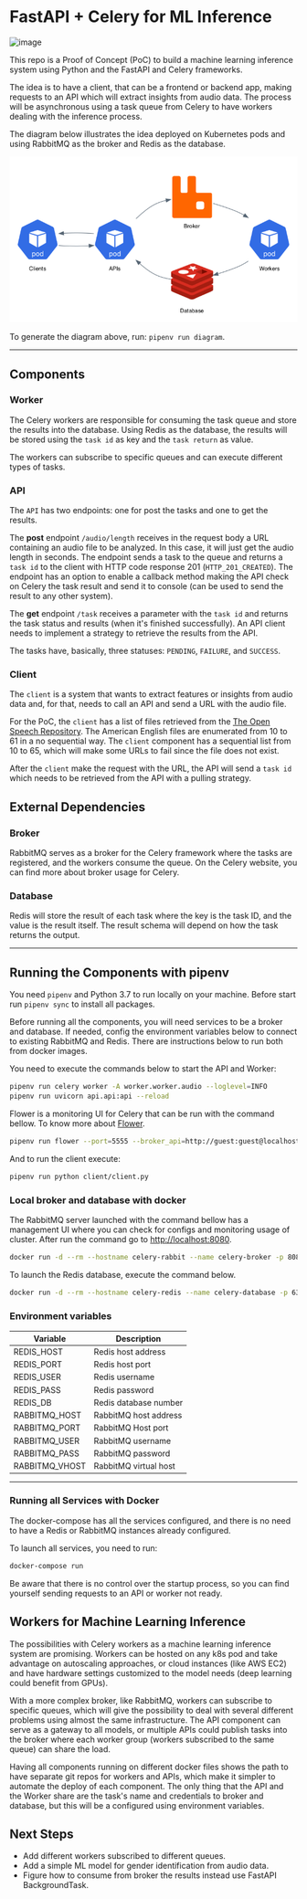 # FastAPI + Celery for ML Inference

![image](https://img.shields.io/badge/python-3.7-blue)

This repo is a Proof of Concept (PoC) to build a machine learning inference system using Python and the FastAPI and Celery frameworks.

The idea is to have a client, that can be a frontend or backend app, making requests to an API which will extract insights from audio data. The process will be asynchronous using a task queue from Celery to have workers dealing with the inference process.

The diagram below illustrates the idea deployed on Kubernetes pods and using RabbitMQ as the broker and Redis as the database.

![Architecture](diagram/architecture.png)

To generate the diagram above, run: `pipenv run diagram`.

---

## Components

### Worker

The Celery workers are responsible for consuming the task queue and store the results into the database. Using Redis as the database, the results will be stored using the `task id` as key and the `task return` as value.

The workers can subscribe to specific queues and can execute different types of tasks.

### API

The `API` has two endpoints: one for post the tasks and one to get the results.

The **post** endpoint `/audio/length` receives in the request body a URL containing an audio file to be analyzed. In this case, it will just get the audio length in seconds. The endpoint sends a task to the queue and returns a `task id` to the client with HTTP code response 201 (`HTTP_201_CREATED`). The endpoint has an option to enable a callback method making the API check on Celery the task result and send it to console (can be used to send the result to any other system).

The **get** endpoint `/task` receives a parameter with the `task id` and returns the task status and results (when it's finished successfully). An API client needs to implement a strategy to retrieve the results from the API.

The tasks have, basically, three statuses: `PENDING`, `FAILURE`, and `SUCCESS`.

### Client

The `client` is a system that wants to extract features or insights from audio data and, for that, needs to call an API and send a URL with the audio file.

For the PoC, the `client` has a list of files retrieved from the [The Open Speech Repository](http://www.voiptroubleshooter.com/open_speech/). The American English files are enumerated from 10 to 61 in a no sequential way. The `client` component has a sequential list from 10 to 65, which will make some URLs to fail since the file does not exist.

After the `client` make the request with the URL, the API will send a `task id` which needs to be retrieved from the API with a pulling strategy.

## External Dependencies

### Broker

RabbitMQ serves as a broker for the Celery framework where the tasks are registered, and the workers consume the queue. On the Celery website, you can find more about broker usage for Celery.

### Database

Redis will store the result of each task where the key is the task ID, and the value is the result itself. The result schema will depend on how the task returns the output.

---

## Running the Components with pipenv

You need `pipenv` and Python 3.7 to run locally on your machine. Before start run `pipenv sync` to install all packages.

Before running all the components, you will need services to be a broker and database. If needed, config the environment variables below to connect to existing RabbitMQ and Redis. There are instructions below to run both from docker images.

You need to execute the commands below to start the API and Worker:

```bash
pipenv run celery worker -A worker.worker.audio --loglevel=INFO
pipenv run uvicorn api.api:api --reload
```

Flower is a monitoring UI for Celery that can be run with the command bellow. To know more about [Flower](https://flower.readthedocs.io/en/latest/index.html).

```bash
pipenv run flower --port=5555 --broker_api=http://guest:guest@localhost:8080/api/
```

And to run the client execute:

```bash
pipenv run python client/client.py
```

### Local broker and database with docker

The RabbitMQ server launched with the command bellow has a management UI where you can check for configs and monitoring usage of cluster. After run the command go to <http://localhost:8080>.

```bash
docker run -d --rm --hostname celery-rabbit --name celery-broker -p 8080:15672 -p 5672:5672 rabbitmq:3.8.2-management-alpine
```

To launch the Redis database, execute the command below.

```bash
docker run -d --rm --hostname celery-redis --name celery-database -p 6379:6379 redis:5.0.7
```

### Environment variables

| Variable          | Description |
| ---               | --- |
| REDIS_HOST        | Redis host address
| REDIS_PORT        | Redis host port
| REDIS_USER        | Redis username
| REDIS_PASS        | Redis password
| REDIS_DB          | Redis database number
| RABBITMQ_HOST     | RabbitMQ host address
| RABBITMQ_PORT     | RabbitMQ Host port
| RABBITMQ_USER     | RabbitMQ username
| RABBITMQ_PASS     | RabbitMQ password
| RABBITMQ_VHOST    | RabbitMQ virtual host

---

### Running all Services with Docker

The docker-compose has all the services configured, and there is no need to have a Redis or RabbitMQ instances already configured.

To launch all services, you need to run:

```bash
docker-compose run
```

Be aware that there is no control over the startup process, so you can find yourself sending requests to an API or worker not ready.

## Workers for Machine Learning Inference

The possibilities with Celery workers as a machine learning inference system are promising. Workers can be hosted on any k8s pod and take advantage on autoscaling approaches, or cloud instances (like AWS EC2) and have hardware settings customized to the model needs (deep learning could benefit from GPUs).

With a more complex broker, like RabbitMQ, workers can subscribe to specific queues, which will give the possibility to deal with several different problems using almost the same infrastructure. The API component can serve as a gateway to all models, or multiple APIs could publish tasks into the broker where each worker group (workers subscribed to the same queue) can share the load.

Having all components running on different docker files shows the path to have separate git repos for workers and APIs, which make it simpler to automate the deploy of each component. The only thing that the API and the Worker share are the task's name and credentials to broker and database, but this will be a configured using environment variables.

## Next Steps

- Add different workers subscribed to different queues.
- Add a simple ML model for gender identification from audio data.
- Figure how to consume from broker the results instead use FastAPI BackgroundTask.
